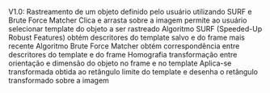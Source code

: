 V1.0:
Rastreamento de um objeto definido pelo usuário utilizando SURF e Brute Force Matcher
Clica e arrasta sobre a imagem permite ao usuário selecionar template do objeto a ser rastreado
Algoritmo SURF (Speeded-Up Robust Features) obtém descritores do template salvo e do frame mais recente
Algoritmo Brute Force Matcher obtém correspondência entre descritores do template e do frame
Homografia transformação entre orientação e dimensão do objeto no frame e no template 
Aplica-se transformada obtida ao retângulo limite do template e desenha o retângulo transformado sobre a imagem